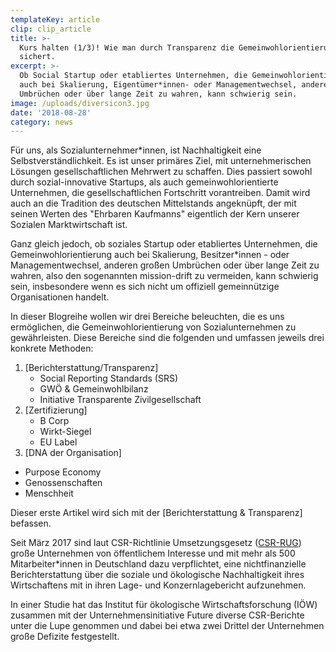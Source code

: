 ```yaml
---
templateKey: article
clip: clip_article
title: >-
  Kurs halten (1/3)! Wie man durch Transparenz die Gemeinwohlorientierung
  sichert.
excerpt: >-
  Ob Social Startup oder etabliertes Unternehmen, die Gemeinwohlorientierung
  auch bei Skalierung, Eigentümer*innen- oder Managementwechsel, anderen großen
  Umbrüchen oder über lange Zeit zu wahren, kann schwierig sein.
image: /uploads/diversicon3.jpg
date: '2018-08-28'
category: news
---
```

Für uns, als Sozialunternehmer*innen, ist Nachhaltigkeit eine Selbstverständlichkeit. Es ist unser primäres Ziel, mit unternehmerischen Lösungen gesellschaftlichen Mehrwert zu schaffen. Dies passiert sowohl durch sozial-innovative Startups, als auch gemeinwohlorientierte Unternehmen, die gesellschaftlichen Fortschritt vorantreiben. Damit wird auch an die Tradition des deutschen Mittelstands angeknüpft, der mit seinen Werten des "Ehrbaren Kaufmanns" eigentlich der Kern unserer Sozialen Marktwirtschaft ist. 

Ganz gleich jedoch, ob soziales Startup oder etabliertes Unternehmen, die Gemeinwohlorientierung auch bei Skalierung, Besitzer*innen - oder Managementwechsel, anderen großen Umbrüchen oder über lange Zeit zu wahren, also den sogenannten mission-drift zu vermeiden, kann schwierig sein, insbesondere wenn es sich nicht um offiziell gemeinnützige Organisationen handelt. 

In dieser Blogreihe wollen wir drei Bereiche beleuchten, die es uns ermöglichen, die Gemeinwohlorientierung von Sozialunternehmen zu gewährleisten. Diese Bereiche sind die folgenden und umfassen jeweils drei konkrete Methoden:

1. \[Berichterstattung/Transparenz]
   * Social Reporting Standards (SRS)
   * GWÖ & Gemeinwohlbilanz
   * Initiative Transparente Zivilgesellschaft
2. \[Zertifizierung]
   * B Corp
   * Wirkt-Siegel
   * EU Label
3. \[DNA der Organisation]

* Purpose Economy
* Genossenschaften
* Menschheit



Dieser erste Artikel wird sich mit der \[Berichterstattung & Transparenz] befassen.

Seit März 2017 sind laut CSR-Richtlinie Umsetzungsgesetz ([CSR-RUG](https://www.bmjv.de/SharedDocs/Gesetzgebungsverfahren/Dokumente/RegE_CSR-Richtlinie.pdf;jsessionid=C3A0A18473BB88D7C96AF783B4D1820D.1_cid289?__blob=publicationFile&v=1)) große Unternehmen von öffentlichem Interesse und mit mehr als 500 Mitarbeiter*innen in Deutschland dazu verpflichtet, eine nichtfinanzielle Berichterstattung über die soziale und ökologische Nachhaltigkeit ihres Wirtschaftens mit in ihren Lage- und Konzernlagebericht aufzunehmen.

In einer Studie hat das Institut für ökologische Wirtschaftsforschung (IÖW) zusammen mit der Unternehmensinitiative Future diverse CSR-Berichte unter die Lupe genommen und dabei bei etwa zwei Drittel der Unternehmen große Defizite festgestellt.
